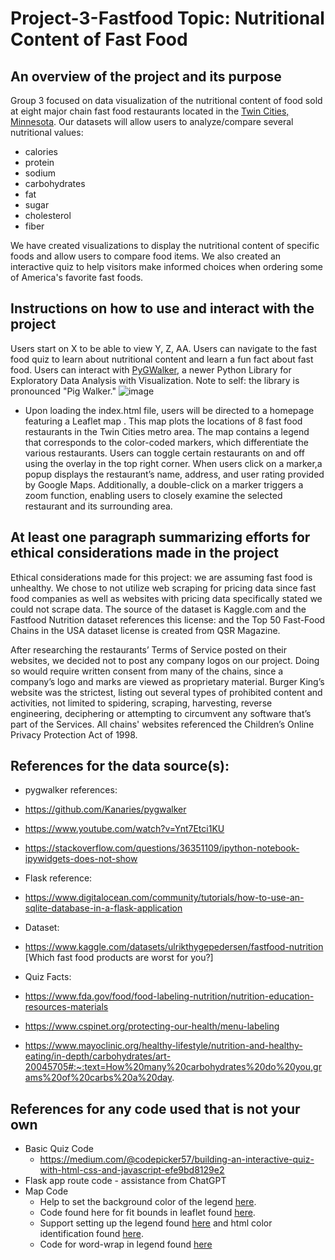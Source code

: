# Project-3-Fastfood Topic: Nutritional Content of Fast Food

## An overview of the project and its purpose
Group 3 focused on data visualization of the nutritional content of food sold at eight major chain fast food restaurants located in the [Twin Cities, Minnesota](https://en.wikipedia.org/wiki/Minneapolis%E2%80%93Saint_Paul). Our datasets will allow users to analyze/compare several nutritional values:
*	calories
*	protein
*	sodium
*	carbohydrates
*	fat
*	sugar
*	cholesterol
*	fiber

We have created visualizations to display the nutritional content of specific foods and allow users to compare food items. We also created an interactive quiz to help visitors make informed choices when ordering some of America's favorite fast foods.
  
## Instructions on how to use and interact with the project
Users start on X to be able to view Y, Z, AA. Users can navigate to the fast food quiz to learn about nutritional content and learn a fun fact about fast food. Users can interact with [PyGWalker](https://docs.kanaries.net/pygwalker), a newer Python Library for Exploratory Data Analysis with Visualization. Note to self: the library is pronounced "Pig Walker."
![image](https://github.com/Chud-rf/Project-3-Fastfood/assets/140283164/93d69e45-40fd-4410-8f8e-5f92bebc6458)
- Upon loading the index.html file, users will be directed to a homepage featuring a Leaflet map . This map plots the locations of 8 fast food restaurants in the Twin Cities metro area. The map contains a legend that corresponds to the color-coded markers, which differentiate the various restaurants. Users can toggle certain restaurants on and off using the overlay in the top right corner. When users click on a marker,a popup displays the restaurant’s name, address, and user rating provided by Google Maps. Additionally, a double-click on a marker triggers a zoom function, enabling users to closely examine the selected restaurant and its surrounding area.

## At least one paragraph summarizing efforts for ethical considerations made in the project
Ethical considerations made for this project: we are assuming fast food is unhealthy. We chose to not utilize web scraping for pricing data since fast food companies as well as websites with pricing data specifically stated we could not scrape data. The source of the dataset is Kaggle.com and the Fastfood Nutrition dataset references this license: and the Top 50 Fast-Food Chains in the USA dataset license is created from QSR Magazine.

After researching the restaurants’ Terms of Service posted on their websites, we decided not to post any company logos on our project. Doing so would require written consent from many of the chains, since a company’s logo and marks are viewed as proprietary material. Burger King’s website was the strictest, listing out several types of prohibited content and activities, not limited to spidering, scraping, harvesting, reverse engineering, deciphering or attempting to circumvent any software that’s part of the Services. All chains' websites referenced the Children’s Online Privacy Protection Act of 1998.

## References for the data source(s):
* pygwalker references:

* https://github.com/Kanaries/pygwalker
* https://www.youtube.com/watch?v=Ynt7Etci1KU
* https://stackoverflow.com/questions/36351109/ipython-notebook-ipywidgets-does-not-show

* Flask reference:
*  https://www.digitalocean.com/community/tutorials/how-to-use-an-sqlite-database-in-a-flask-application

* Dataset:
*  https://www.kaggle.com/datasets/ulrikthygepedersen/fastfood-nutrition [Which fast food products are worst for you?]

*  Quiz Facts:
*  https://www.fda.gov/food/food-labeling-nutrition/nutrition-education-resources-materials
*  https://www.cspinet.org/protecting-our-health/menu-labeling
*  https://www.mayoclinic.org/healthy-lifestyle/nutrition-and-healthy-eating/in-depth/carbohydrates/art-20045705#:~:text=How%20many%20carbohydrates%20do%20you,grams%20of%20carbs%20a%20day.

## References for any code used that is not your own
- Basic Quiz Code
     - https://medium.com/@codepicker57/building-an-interactive-quiz-with-html-css-and-javascript-efe9bd8129e2
- Flask app route code - assistance from ChatGPT
- Map Code
     - Help to set the background color of the legend [here](https://codepen.io/haakseth/pen/KQbjdO). 
     - Code found here for fit bounds in leaflet found [here](https://jeffreymorgan.io/articles/how-to-center-a-leaflet-map-on-a-marker/).
     - Support setting up the legend found [here](https://codepen.io/haakseth/pen/KQbjdO) and html color identification found [here](https://htmlcolorcodes.com/).
     - Code for word-wrap in legend found [here](https://stackoverflow.com/questions/3587390/how-can-i-make-text-appear-on-next-line-instead-of-overflowing)



